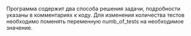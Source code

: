 Программа содержит два способа решения задачи, подробности указаны в комментариях к коду.
Для изменения количества тестов необходимо поменять переменную numb_of_tests на необходимое значение.
